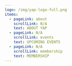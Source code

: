 ```yaml
---
logo: /img/yap-logo-full.png
items:
  - pageLink: about
    scrollLink: N/A
    text: ABOUT YAP
  - pageLink: N/A
    scrollLink: events
    text: UPCOMING EVENTS
  - pageLink: N/A
    scrollLink: membership
    text: MEMBERSHIP
---
```


